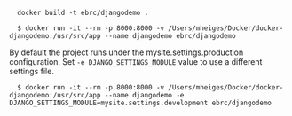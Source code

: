 

      docker build -t ebrc/djangodemo .

      $ docker run -it --rm -p 8000:8000 -v /Users/mheiges/Docker/docker-djangodemo:/usr/src/app --name djangodemo ebrc/djangodemo

By default the project runs under the mysite.settings.production configuration. Set `-e DJANGO_SETTINGS_MODULE` value to use a different settings file.

      $ docker run -it --rm -p 8000:8000 -v /Users/mheiges/Docker/docker-djangodemo:/usr/src/app --name djangodemo -e DJANGO_SETTINGS_MODULE=mysite.settings.development ebrc/djangodemo
